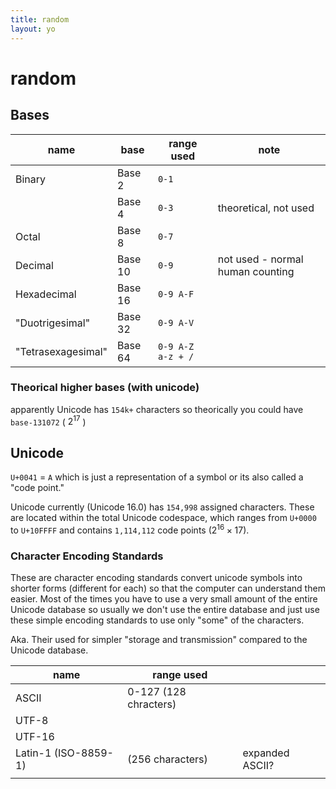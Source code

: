 ```yaml
---
title: random
layout: yo
---
```



# random

## Bases


| name               | base    | range used        | note                             |
| ------------------ | ------- | ----------------- | -------------------------------- |
| Binary             | Base 2  | `0-1`             |                                  |
|                    | Base 4  | `0-3`             | theoretical, not used            |
| Octal              | Base 8  | `0-7`             |                                  |
| Decimal            | Base 10 | `0-9`             | not used - normal human counting |
| Hexadecimal        | Base 16 | `0-9 A-F`         |                                  |
| "Duotrigesimal"    | Base 32 | `0-9 A-V`         |                                  |
| "Tetrasexagesimal" | Base 64 | `0-9 A-Z a-z + /` |                                  |


### Theorical higher bases (with unicode)

apparently Unicode has `154k+` characters so theorically you could have `base-131072` ( $2^{17}$ ) 


## Unicode

`U+0041` = `A` which is just a representation of a symbol or its also called a "code point." 


Unicode currently (Unicode 16.0) has `154,998` assigned characters. These are located within the total Unicode codespace, which ranges from `U+0000` to `U+10FFFF` and contains `1,114,112` code points ($2^{16} \times 17$). 

### Character Encoding Standards

These are character encoding standards convert unicode symbols into shorter forms (different for each) so that the computer can understand them easier. Most of the times you have to use a very small amount of the entire Unicode database so usually we don't use the entire database and just use these simple encoding standards to use only "some" of the characters. 

Aka. Their used for simpler "storage and transmission" compared to the Unicode database.

| name                 | range used            |                 |
| -------------------- | --------------------- | --------------- |
| ASCII                | 0-127 (128 chracters) |                 |
| UTF-8                |                       |                 |
| UTF-16               |                       |                 |
| Latin-1 (ISO-8859-1) | (256 characters)      | expanded ASCII? |
|                      |                       |                 |


